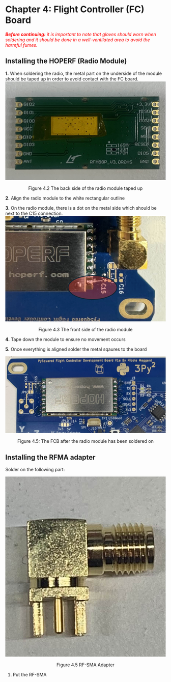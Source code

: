 # Chapter 4: Flight Controller (FC) Board 
<span style="color:red">***Before continuing:** it is important to note that gloves should worn when soldering and it should be done in a well-ventilated area to avoid the harmful fumes.*</span>

## Installing the HOPERF (Radio Module)

**1.** When soldering the radio, the metal part on the underside of the module should be taped up in order to avoid contact with the FC board.
![Figure 4-1](images/radiota.jpeg)
  <p align="center">Figure 4.2 The back side of the radio module taped up </p>

**2.** Align the radio module to the white rectangular outline

**3.** On the radio module, there is a dot on the metal side which should be next to the C15 connection.
![Figure 4-2](images/radioc15.png) 
 <p align="center">Figure 4.3 The front side of the radio module </p>

**4.** Tape down the module to ensure no movement occurs 

**5.** Once everything is aligned solder the metal sqaures to the board

![Figure 4-3](images/radiofc.jpeg)
<p align="center">Figure 4.5: The FCB after the radio module has been soldered on</p>


## Installing the RFMA adapter

Solder on the following part:

![Figure 4-4](images/RFMA.jpeg) 
 <p align="center">Figure 4.5 RF-SMA Adapter</p>

 1. Put the RF-SMA